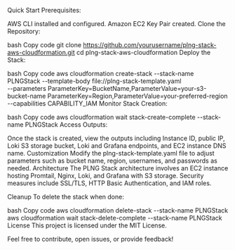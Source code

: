 Quick Start
Prerequisites:

AWS CLI installed and configured.
Amazon EC2 Key Pair created.
Clone the Repository:

bash
Copy code
git clone https://github.com/yourusername/plng-stack-aws-cloudformation.git
cd plng-stack-aws-cloudformation
Deploy the Stack:

bash
Copy code
aws cloudformation create-stack --stack-name PLNGStack --template-body file://plng-stack-template.yaml \
--parameters ParameterKey=BucketName,ParameterValue=your-s3-bucket-name ParameterKey=Region,ParameterValue=your-preferred-region \
--capabilities CAPABILITY_IAM
Monitor Stack Creation:

bash
Copy code
aws cloudformation wait stack-create-complete --stack-name PLNGStack
Access Outputs:

Once the stack is created, view the outputs including Instance ID, public IP, Loki S3 storage bucket, Loki and Grafana endpoints, and EC2 instance DNS name.
Customization
Modify the plng-stack-template.yaml file to adjust parameters such as bucket name, region, usernames, and passwords as needed.
Architecture
The PLNG Stack architecture involves an EC2 instance hosting Promtail, Nginx, Loki, and Grafana with S3 storage. Security measures include SSL/TLS, HTTP Basic Authentication, and IAM roles.

Cleanup
To delete the stack when done:

bash
Copy code
aws cloudformation delete-stack --stack-name PLNGStack
aws cloudformation wait stack-delete-complete --stack-name PLNGStack
License
This project is licensed under the MIT License.

Feel free to contribute, open issues, or provide feedback!